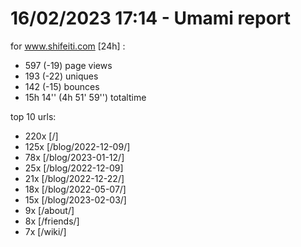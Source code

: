 # 16/02/2023 17:14 - Umami report
for www.shifeiti.com [24h] :

 - 597 (-19) page views
 - 193 (-22) uniques
 - 142 (-15) bounces
 - 15h 14'' (4h 51' 59'') totaltime


top 10 urls:
 - 220x [/]
 - 125x [/blog/2022-12-09/]
 - 78x [/blog/2023-01-12/]
 - 25x [/blog/2022-12-09]
 - 21x [/blog/2022-12-22/]
 - 18x [/blog/2022-05-07/]
 - 15x [/blog/2023-02-03/]
 - 9x [/about/]
 - 8x [/friends/]
 - 7x [/wiki/]


